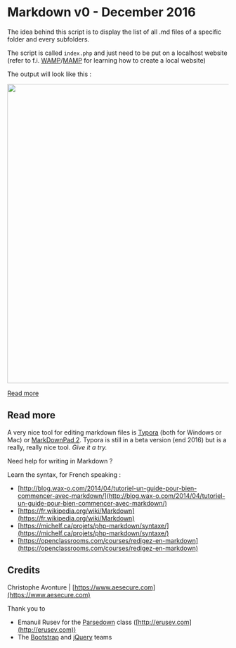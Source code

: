 # Markdown v0 - December 2016 #

The idea behind this script is to display the list of all .md files of a specific folder and every subfolders.

The script is called `index.php` and just need to be put on a localhost website (refer to f.i. [WAMP](http://www.wampserver.com/)/[MAMP](https://www.mamp.info/en/) for learning how to create a local website)  

The output will look like this : 

<img src="https://github.com/cavo789/markdown/raw/master/docs/markdown/images/interface.png" width="680"/>

[Read more](https://github.com/cavo789/markdown/blob/master/docs/markdown/HowToUse.md)

## Read more ##

A very nice tool for editing markdown files is [Typora](http://www.typora.io/#windows) (both for Windows or Mac) or [MarkDownPad 2](http://markdownpad.com/).    Typora is still in a beta version (end 2016) but is a really, really nice tool.  *Give it a try.*

Need help for writing in Markdown ? 

Learn the syntax, for French speaking :

* [http://blog.wax-o.com/2014/04/tutoriel-un-guide-pour-bien-commencer-avec-markdown/](http://blog.wax-o.com/2014/04/tutoriel-un-guide-pour-bien-commencer-avec-markdown/)
* [https://fr.wikipedia.org/wiki/Markdown](https://fr.wikipedia.org/wiki/Markdown)
* [https://michelf.ca/projets/php-markdown/syntaxe/](https://michelf.ca/projets/php-markdown/syntaxe/)
* [https://openclassrooms.com/courses/redigez-en-markdown](https://openclassrooms.com/courses/redigez-en-markdown)

## Credits ##

Christophe Avonture | [https://www.aesecure.com](https://www.aesecure.com) 

Thank you to 

* Emanuil Rusev for the [Parsedown](https://github.com/erusev/parsedown) class ([http://erusev.com](http://erusev.com))
* The [Bootstrap](https://github.com/twbs/bootstrap) and [jQuery](https://github.com/jquery/jquery) teams